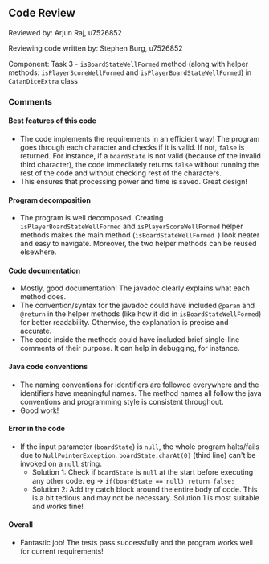 ## Code Review

Reviewed by: Arjun Raj, u7526852

Reviewing code written by: Stephen Burg, u7526852

Component: Task 3 - ```isBoardStateWellFormed``` method (along with helper methods: ```isPlayerScoreWellFormed``` and ```isPlayerBoardStateWellFormed```) in ```CatanDiceExtra``` class

### Comments

#### Best features of this code

- The code implements the requirements in an efficient way! The program goes through each character and checks if it is valid. If not, ```false``` is returned. For instance, if a ```boardState``` is not valid (because of the invalid third character), the code immediately returns ```false``` without running the rest of the code and without checking rest of the characters.
- This ensures that processing power and time is saved. Great design!

####  Program decomposition

- The program is well decomposed. Creating ```isPlayerBoardStateWellFormed``` and ```isPlayerScoreWellFormed``` helper methods makes the main method (```isBoardStateWellFormed ```) look neater and easy to navigate. Moreover, the two helper methods can be reused elsewhere.

#### Code documentation

- Mostly, good documentation! The javadoc clearly explains what each method does.
- The convention/syntax for the javadoc could have included ```@param``` and ```@return``` in the helper methods (like how it did in ``isBoardStateWellFormed``) for better readability. Otherwise, the explanation is precise and accurate.
- The code inside the methods could have included brief single-line comments of their purpose. It can help in debugging, for instance.

#### Java code conventions

- The naming conventions for identifiers are followed everywhere and the identifiers have meaningful names. The method names all follow the java conventions and programming style is consistent throughout.
- Good work!


#### Error in the code

- If the input parameter (```boardState```) is ```null```, the whole program halts/fails due to ```NullPointerException```. ```boardState.charAt(0)``` (third line) can't be invoked on a ```null``` string.
    - Solution 1: Check if ```boardState``` is ```null``` at the start before executing any other code. eg -> ```if(boardState == null) return false;```
    - Solution 2: Add try catch block around the entire body of code. This is a bit tedious and may not be necessary. Solution 1 is most suitable and works fine!

#### Overall

- Fantastic job! The tests pass successfully and the program works well for current requirements!